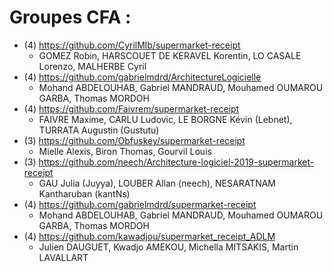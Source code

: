# Groupes CFA :

* (4) https://github.com/CyrilMlb/supermarket-receipt
  * GOMEZ Robin, HARSCOUET DE KERAVEL Korentin, LO CASALE Lorenzo, MALHERBE Cyril
* (4) https://github.com/gabrielmdrd/ArchitectureLogicielle
  * Mohand ABDELOUHAB, Gabriel MANDRAUD, Mouhamed OUMAROU GARBA, Thomas MORDOH
* (4) https://github.com/Faivrem/supermarket-receipt
  * FAIVRE Maxime, CARLU Ludovic, LE BORGNE Kévin (Lebnet), TURRATA Augustin (Gustutu)
* (3) https://github.com/Obfuskey/supermarket-receipt
  * Mielle Alexis, Biron Thomas, Gourvil Louis
* (3) https://github.com/neech/Architecture-logiciel-2019-supermarket-receipt
  * GAU Julia (Juyya), LOUBER Allan (neech), NESARATNAM Kantharuban (kantNs)
* (4) https://github.com/gabrielmdrd/supermarket-receipt
  * Mohand ABDELOUHAB, Gabriel MANDRAUD, Mouhamed OUMAROU GARBA, Thomas MORDOH
* (4) https://github.com/kawadjou/supermarket_receipt_ADLM
  * Julien DAUGUET, Kwadjo AMEKOU, Michella MITSAKIS, Martin LAVALLART
